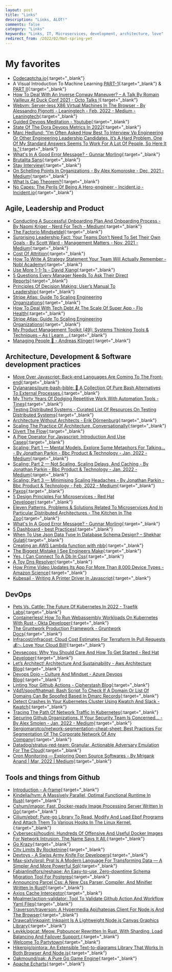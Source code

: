 ```yaml
---
layout: post
title: "Links"
description: "Links, ALOT!"
comments: false
category: "Links"
keywords: "Links, IT, Microservices, development, architecture, love"
redirect_from: /2022/02/Not-spring-yet
---
```

<!-- markdownlint-disable MD033 MD020 MD025-->
# My favorites<a name="favorites"></a>

- [Codecaptcha.io](https://www.codecaptcha.io/){:target="_blank"}
- A Visual Introduction To Machine Learning [PART-1](http://www.r2d3.us/visual-intro-to-machine-learning-part-1/){:target="_blank"} & [PART II](http://www.r2d3.us/visual-intro-to-machine-learning-part-2/){:target="_blank"}
- [How To Deal With An Inverse Conway Maneuver? – A Talk By Romain Vailleux At Duck Conf 2021 - Octo Talks !](https://blog.octo.com/how-to-deal-with-an-inverse-conway-maneuver-a-talk-by-romain-vailleux-at-duck-conf-2021/){:target="_blank"}
- [Webvm: Server-less X86 Virtual Machines In The Browser - By Alessandro Pignotti - Leaningtech - Feb, 2022 - Medium - Leaningtech](https://medium.com/leaningtech/webvm-client-side-x86-virtual-machines-in-the-browser-40a60170b361){:target="_blank"}
- [Guided Devops Meditation - Youtube](https://www.youtube.com/watch?v=epcbx5HkCbM){:target="_blank"}
- [State Of The Dora Devops Metrics In 2022](https://isthisit.nz/posts/2022/state-of-the-dora-devops-metrics/){:target="_blank"}
- [Marc Hedlund: "I’m Often Asked How Best To Interview Vp Engineering Or Other Engineering Leadership Candidates. It’s A Hard Problem. One Of My Standard Answers Seems To Work For A Lot Of People, So Here It Is."](https://twitter.com/marcprecipice/status/1479731951162380288){:target="_blank"}
- [What's In A Good Error Message? - Gunnar Morling](https://www.morling.dev/blog/whats-in-a-good-error-message/){:target="_blank"}
- [Brutalita Sans](https://brutalita.com/){:target="_blank"}
- [Stay Interview](https://www.protocol.com/workplace/stay-interview-relay-payments-retention){:target="_blank"}
- [On Schelling Points In Organizations - By Alex Komoroske - Dec, 2021 - Medium](https://medium.com/@komorama/on-schelling-points-in-organizations-e90647cdd81b){:target="_blank"}
- [What Is Cap Theorem?](https://softwaremill.com/what-is-cap-theorem/){:target="_blank"}
- [No Capes: The Perils Of Being A Hero-engineer - Incident.io - Incident.io](https://incident.io/blog/no-capes){:target="_blank"}

## Agile, Leadership and Product<a name="agile"></a>

- [Conducting A Successful Onboarding Plan And Onboarding Process - By Naomi Kriger - Nerd For Tech - Medium](https://medium.com/nerd-for-tech/conducting-a-successful-onboarding-plan-and-onboarding-process-6ec1b01ec2ae){:target="_blank"}
- [The Factorio Mindsetdel](https://www.thediff.co/p/the-factorio-mindset){:target="_blank"}
- [Surprising Leadership Fact: Your Teams Don’t Need To Set Their Own Goals - By Scott Ward - Management Matters - Nov, 2021 - Medium](https://medium.com/management-matters/surprising-leadership-fact-your-teams-dont-need-to-set-their-own-goals-2e8656236030){:target="_blank"}
- [Cost Of Attrition](https://benjiweber.co.uk/blog/2022/01/12/cost-of-attrition/){:target="_blank"}
- [How To Write A Strategy Statement Your Team Will Actually Remember - Nobl Academy](https://academy.nobl.io/how-to-write-a-strategy-your-team-will-remember/){:target="_blank"}
- [Use More 1-1-1s – David Xiang](https://davidxiang.com/2021/12/30/use-more-1-1-1s/){:target="_blank"}
- [5 Questions Every Manager Needs To Ask Their Direct Reports](https://hbr.org/2022/01/5-questions-every-manager-needs-to-ask-their-direct-reports?deliveryName=DM174434){:target="_blank"}
- [Principles Of Decision Making: User’s Manual To Leadership](https://codingsans.com/blog/principles-of-decision-making){:target="_blank"}
- [Stripe Atlas: Guide To Scaling Engineering Organizations](https://stripe.com/en-dk/atlas/guides/scaling-eng){:target="_blank"}
- [How To Deal With Tech Debt At The Scale Of Super App - Flo Health](https://medium.com/flo-health/how-to-deal-with-tech-debt-at-the-scale-of-super-app-90da136d576d){:target="_blank"}
- [Stripe Atlas: Guide To Scaling Engineering Organizations](https://stripe.com/en-dk/atlas/guides/scaling-eng){:target="_blank"}
- [My Product Management Toolkit (49): Systems Thinking Tools & Techniques – As I Learn …](https://marcabraham.com/2022/02/13/my-product-management-toolkit-49-system-thinking-tools-techniques/){:target="_blank"}
- [Managing People 🤯 - Andreas Klinger](https://klinger.io/posts/managing-people-%F0%9F%A4%AF){:target="_blank"}

## Architecture, Development & Software development practices <a name="development"></a>

- [Move Over Javascript: Back-end Languages Are Coming To The Front-end](https://github.com/readme/featured/server-side-languages-for-front-end){:target="_blank"}
- [Dylanaraps/pure-bash-bible: 📖 A Collection Of Pure Bash Alternatives To External Processes.](https://github.com/dylanaraps/pure-bash-bible){:target="_blank"}
- [My Thirty Years Of Dodging Repetitive Work With Automation Tools - Tines](https://www.tines.com/blog/my-thirty-years-of-dodging-repetitive-work-with-automation-tools){:target="_blank"}
- [Testing Distributed Systems - Curated List Of Resources On Testing Distributed Systems](https://asatarin.github.io/testing-distributed-systems/){:target="_blank"}
- [Architecture Without Architects - Erik Dörnenburg](https://www.youtube.com/watch?v=qVyt3qQ_7TA){:target="_blank"}
- [Scaling The Practice Of Architecture, Conversationally](https://martinfowler.com/articles/scaling-architecture-conversationally.html){:target="_blank"}
- [Divert The Flow](https://martinfowler.com/articles/patterns-legacy-displacement/divert-the-flow.html){:target="_blank"}
- [A Pipe Operator For Javascript: Introduction And Use Cases](https://2ality.com/2022/01/pipe-operator.html){:target="_blank"}
- [Scaling: Part 1 — Mental Models. Explore Some Metaphors For Talking… - By Jonathan Parkin - Bbc Product & Technology - Jan, 2022 - Medium](https://medium.com/bbc-design-engineering/scaling-part-1-mental-models-1b1945bd462f){:target="_blank"}
- [Scaling: Part 2 — Not Scaling, Scaling Delays, And Caching - By Jonathan Parkin - Bbc Product & Technology - Jan, 2022 - Medium](https://medium.com/bbc-design-engineering/scaling-part-2-not-scaling-scaling-delays-and-caching-ba9b49d57709){:target="_blank"}
- [Scaling: Part 3 — Minimising Scaling Headaches - By Jonathan Parkin - Bbc Product & Technology - Feb, 2022 - Medium](https://medium.com/bbc-design-engineering/scaling-part-3-minimising-scaling-headaches-774664bee539){:target="_blank"}
- [Paxos](https://martinfowler.com/articles/patterns-of-distributed-systems/paxos.html){:target="_blank"}
- [5 Design Principles For Microservices - Red Hat Developer](https://developers.redhat.com/articles/2022/01/11/5-design-principles-microservices#five_design_principles_for_microservices){:target="_blank"}
- [Eleven Patterns, Problems & Solutions Related To Microservices And In Particular Distributed Architectures - The Kitchen In The Zoo](http://blog.maxant.co.uk/pebble/2021/05/24/1621878436189.html){:target="_blank"}
- [What's In A Good Error Message? - Gunnar Morling](https://www.morling.dev/blog/whats-in-a-good-error-message/){:target="_blank"}
- [5 Dashboard - best Practices](https://www.influxdata.com/blog/5-dashboard-design-best-practices/){:target="_blank"}
- [When To Use Json Data Type In Database Schema Design? – Shekhar Gulati](https://shekhargulati.com/2022/01/08/when-to-use-json-data-type-in-database-schema-design/){:target="_blank"}
- [Creating an AWS Lambda function with nbb](https://blog.michielborkent.nl/aws-lambda-nbb.html){:target="_blank"}
- [The Biggest Mistake I See Engineers Make](https://www.thezbook.com/the-biggest-mistake-i-see-engineers-make/){:target="_blank"}
- [Yes, I Can Connect To A Db In Css](https://www.leemeichin.com/posts/yes-i-can-connect-to-a-db-in-css.html){:target="_blank"}
- [A Toy Dns Resolver](https://jvns.ca/blog/2022/02/01/a-dns-resolver-in-80-lines-of-go/){:target="_blank"}
- [How Prime Video Updates Its App For More Than 8,000 Device Types - Amazon Science](https://www.amazon.science/blog/how-prime-video-updates-its-app-for-more-than-8-000-device-types){:target="_blank"}
- [Kubesail - Writing A Printer Driver In Javascript](https://kubesail.com/blog/2022-02-01-printer-driver-in-javascript){:target="_blank"}

## DevOps<a name="devops"></a>

- [Pets Vs. Cattle: The Future Of Kubernetes In 2022 - Traefik Labs](https://traefik.io/blog/pets-vs-cattle-the-future-of-kubernetes-in-2022/){:target="_blank"}
- [Containerless! How To Run Webassembly Workloads On Kubernetes With Rust - Okta Developer](https://developer.okta.com/blog/2022/01/28/webassembly-on-kubernetes-with-rust){:target="_blank"}
- [The Gruntwork Production Framework - Gruntwork Docs](https://docs.gruntwork.io/guides/production-framework/){:target="_blank"}
- [Infracost/infracost: Cloud Cost Estimates For Terraform In Pull Requests💰📉 Love Your Cloud Bill!](https://github.com/infracost/infracost){:target="_blank"}
- [Devsecops: Why You Should Care And How To Get Started - Red Hat Developer](https://developers.redhat.com/articles/2022/01/27/devsecops-why-you-should-care-and-how-get-started#){:target="_blank"}
- [Let’s Architect! Architecture And Sustainability - Aws Architecture Blog](https://aws.amazon.com/blogs/architecture/lets-architect-1-architecture-and-sustainability/){:target="_blank"}
- [Devops Dojo – Culture And Mindset - Azure Devops Blog](https://devblogs.microsoft.com/devops/devops-dojo-culture-and-mindset/?WT.mc_id=DOP-MVP-4025064){:target="_blank"}
- [Linting Your Github Actions - Cipherstash Blog](https://cipherstash.com/blog/2021-11-25-linting-your-github-actions){:target="_blank"}
- [V4d1/spoofthatmail: Bash Script To Check If A Domain Or List Of Domains Can Be Spoofed Based In Dmarc Records](https://github.com/v4d1/SpoofThatMail){:target="_blank"}
- [Detect Crashes In Your Kubernetes Cluster Using Kwatch And Slack - Kwatch](https://kwatch.dev/blog/detect-crashes-in-your-cluster-using-kwatch-and-slack){:target="_blank"}
- [Tracing The Path Of Network Traffic In Kubernetes](https://learnk8s.io/kubernetes-network-packets){:target="_blank"}
- [Securing Github Organizations. If Your Security Team Is Concerned… - By Alex Smolen - Jan, 2022 - Medium](https://alsmola.medium.com/securing-github-organizations-9c33c850638){:target="_blank"}
- [Sergiomarotco/network-segmentation-cheat-sheet: Best Practices For Segmentation Of The Corporate Network Of Any Company](https://github.com/sergiomarotco/Network-segmentation-cheat-sheet){:target="_blank"}
- [Datadog/stratus-red-team: Granular, Actionable Adversary Emulation For The Cloud](https://github.com/DataDog/stratus-red-team){:target="_blank"}
- [Cron Monitoring — Exploring Open Source Softwares - By Mrigank Anand | Mar, 2022 | Medium](https://medium.com/@mrigank.anand52/cron-monitoring-how-did-we-achieve-it-89cde4db1dc4){:target="_blank"}

## Tools and things from Github <a name="tools"></a>

- [Introduction – A-frame](https://aframe.io/docs/1.3.0/introduction/){:target="_blank"}
- [Kindelia/hvm: A Massively Parallel, Optimal Functional Runtime In Rust](https://github.com/Kindelia/HVM){:target="_blank"}
- [Cshum/imagor: Fast, Docker-ready Image Processing Server Written In Go](https://github.com/cshum/imagor){:target="_blank"}
- [Cilium/ebpf: Pure-go Library To Read, Modify And Load Ebpf Programs And Attach Them To Various Hooks In The Linux Kernel.](https://github.com/cilium/ebpf){:target="_blank"}
- [Cybersecsi/houdini: Hundreds Of Offensive And Useful Docker Images For Network Intrusion. The Name Says It All.](https://github.com/cybersecsi/HOUDINI){:target="_blank"}
- [Go Krazy](https://gokrazy.org/showcase/){:target="_blank"}
- [City Limits By Rocketnine](https://rocketnine.itch.io/citylimits){:target="_blank"}
- [Devtoys - A Swiss Army Knife For Developers](https://devtoys.app/){:target="_blank"}
- [Max-sixty/prql: Prql Is A Modern Language For Transforming Data — A Simpler And More Powerful Sql](https://github.com/max-sixty/prql){:target="_blank"}
- [Fabianlindfors/reshape: An Easy-to-use, Zero-downtime Schema Migration Tool For Postgres](https://github.com/fabianlindfors/reshape){:target="_blank"}
- [Announcing Parcel Css: A New Css Parser, Compiler, And Minifier Written In Rust!](https://parceljs.org/blog/parcel-css/){:target="_blank"}
- [Axios Cache Interceptor](https://axios-cache-interceptor.js.org/#/){:target="_blank"}
- [Mpalmer/action-validator: Tool To Validate Github Action And Workflow Yaml Files](https://github.com/mpalmer/action-validator){:target="_blank"}
- [Traverson/traverson: A Hypermedia Api/hateoas Client For Node.js And The Browser](https://github.com/traverson/traverson){:target="_blank"}
- [Drawcall/inkpaint: Inkpaint Is A Lightweight Node.js Canvas Graphics Library](https://github.com/drawcall/inkpaint){:target="_blank"}
- [Levkk/pgcat: Meow. Pgbouncer Rewritten In Rust, With Sharding, Load Balancing And Failover Support.](https://github.com/levkk/pgcat){:target="_blank"}
- [Welcome To Partytown](https://partytown.builder.io/){:target="_blank"}
- [Hikerpig/pintora: An Extensible Text-to-diagrams Library That Works In Both Browser And Node.js](https://github.com/hikerpig/pintora){:target="_blank"}
- [Oakmound/oak: A Pure Go Game Engine](https://github.com/oakmound/oak){:target="_blank"}
- [Apache Echarts](https://echarts.apache.org/en/index.html){:target="_blank"}